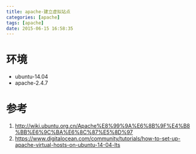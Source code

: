 ```yaml
---
title: apache-建立虚拟站点
categories: [apache]
tags: [apache]
date: 2015-06-15 16:58:35
---
```


# 环境

-   ubuntu-14.04
-   apache-2.4.7

# 参考

1.  <http://wiki.ubuntu.org.cn/Apache%E8%99%9A%E6%8B%9F%E4%B8%BB%E6%9C%BA%E6%8C%87%E5%8D%97>
1.  <https://www.digitalocean.com/community/tutorials/how-to-set-up-apache-virtual-hosts-on-ubuntu-14-04-lts>
